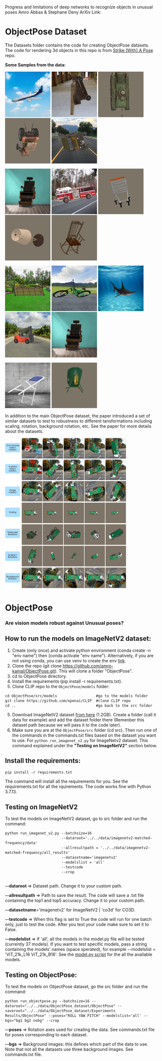 Progress and limitations of deep networks to recognize objects in unusual poses
Amro Abbas & Stephane Deny
ArXiv Link:

# ObjectPose Dataset
ُThe Datasets folder contains the code for creating ObjectPose datasets. The code for rendering 3d objects in this repo is from [Strike (With) A Pose](https://github.com/airalcorn2/strike-with-a-pose) repo.

**Some Samples from the data:**

<p float="left">
  <img src="Datasets/README images/airliner_roll_bg1_14.png" width="150" />
  <img src="Datasets/README images/cannon_roll_bg1_116.png" width="150" /> 
  <img src="Datasets/README images/tank_yaw_nobg_86.png" width="150" />
  <img src="Datasets/README images/tractor_yaw_nobg_132.png" width="150" />
  <img src="Datasets/README images/jeep_pitch_bg1_108.png" width="150" />

</p>
<p float="left">
  <img src="Datasets/README images/barberchair_roll_bg1_2.png" width="150" />
  <img src="Datasets/README images/fireengine_roll_bg1_6.png" width="150" /> 
  <img src="Datasets/README images/shoppingcart_yaw_nobg_14.png" width="150" />
  <img src="Datasets/README images/tablelamp_yaw_nobg_80.png" width="150" />
  <img src="Datasets/README images/rockingchair_yaw_nobg_24.png" width="150" /> 
</p><p float="left">
  <img src="Datasets/README images/parkbench_pitch_bg1_192.png" width="150" />
  <img src="Datasets/README images/mountainbike_pitch_bg1_64.png" width="150" /> 
  <img src="Datasets/README images/hammerhead_pitch_bg1_28.png" width="150" />
  <img src="Datasets/README images/forklift_roll_bg1_0.png" width="150" />
  <img src="Datasets/README images/barberchair_roll_bg1_2.png" width="150" />

</p><p float="left">
    <img src="Datasets/README images/foldingchair_pitch_bg1_40.png" width="150" />
    <img src="Datasets/README images/wheelbarrow_yaw_nobg_42.png" width="150" />
</p>
In addition to the main ObjectPose dataset, the paper introduced a set of similar datasets to test to robustness to different tansformations including scaling, rotation, background rotation, etc. See the paper for more details about the datasets.

</p><p float="left">
    <img src="Datasets/README images/objectpose truck samples.jpg" width="400" />
    <img src="Datasets/README images/scaling + three-axes + compined + bg rot samples.jpg" width="400" />
</p>


# ObjectPose
### Are vision models robust against Unusual poses?


## How to run the models on ImageNetV2 dataset:
1. Create (only once) and activate python environment (conda create -n "env name") then (conda activate "env name"). Alternatively, if you are not using conda, you can use venv to create the env [link](https://oit.utk.edu/hpsc/isaac-open/pip-and-venv/).
2. Clone the repo (git clone https://github.com/amro-kamal/ObjectPose.git). This will clone a folder "ObjectPose".
4. cd to ObjectPose directory.
3. Install the requirements (pip install -r requirements.txt).
4. Clone CLIP repo to the ```ObjectPose/models``` folder:

```
cd ObjectPose/src/models                  #go to the models folder 
git clone https://github.com/openai/CLIP  #clone CLIP repo
cd ..                                     #go back to the src folder
```

5. Download ImageNetV2 dataset [from here](https://s3-us-west-2.amazonaws.com/imagenetv2public/imagenetv2-matched-frequency.tar.gz) (1.2GB). Create a folder (call it data for example) and add the dataset folder there (Remenber this dataset path because we will pass it to the code later). 
6. Make sure you are at the ```ObjectPose/src``` folder (cd src). Then run one of the commands in the commands.txt files based on the dataset you want to use. For ```python run_imagenet_v2.py``` for ImageNetv2 dataset. This command explained under the **"Testing on ImageNetV2"** section below.


## Install the requirements:
```
pip install -r requirements.txt

```
The command will install all the requirements for you. See the requirements.txt for all the rquirements. The code works fine with Python 3.7.13.

## Testing on ImageNetV2
To test the models on ImageNetV2 dataset, go to src folder and run the command:

```
python run_imagenet_v2.py --batchsize=16
                          --dataroot='../../data/imagenetv2-matched-frequency/data' 
                          --allresultpath = '../../data/imagenetv2-matched-frequency/all_results'
                          --datasetname='imagenetv2' 
                          --modelslist = 'all'
                          --testcode
                          --crop
                          

```
**--dataroot** => Dataset path. Change it to your custom path.

**--allresultpath** => Path to save the result. The code will save a .txt file containing the top1 and top5 accuracy. Change it to your custom path.

**--datasetname**='imagenetv2' for ImageNetV2 | 'co3d' for CO3D.

**--testcode** => When this flag is set to True the code will run for one batch only, just to test the code. After you test your code make sure to set it to False.

**--modelslist** => If 'all', all the models in the model.py file will be tested (currently 37 models). If you want to test specific models, pass a string containing the models' names (space sperated), for example    --modelslist = 'ViT_21k_L16 ViT_21k_B16'. See the [model.py script](https://github.com/amro-kamal/ObjectPose/blob/main/src/models/models.py) for the all the available models.


## Testing on ObjectPose:
To test the models on ObjectPose dataset, go the src folder and run the command:

```
python run_objectpose.py --batchsize=16 --dataroot="../../data/ObjectPose_dataset/ObjectPose" --saveroot="../../data/ObjectPose_dataset/Experiments Results/ObjectPose" --poses="ROLL YAW PITCH" --modelslist='all' --bgs="bg1 bg2 nobg" --crop

```
**--poses** => Rotation axes used for creating the data. See commands.txt file for poses corresponding to each dataset.

**--bgs** => Background images: this defines which part of the data to use. Note that not all the datasets use three background images. See commands.txt file.


<!-- ## Models Table: List of models tested in the paper

| Model         | Source | Dataset | Params | IN acc |
| ------------- | ------------- | ------------- | ------------- | ------------- |
| Resnet50  | torchvision | ImageNet(1M) | 25M | 76.1% 
| Resnet152 | torchvision | ImageNet(1M) | 69M | 77.3% 
| Resnet101 | torchvision  | ImageNet(1M) | 43M | 78.3% 
| | | | | | |
| CLIP-ViT-B16 | CLIP |  WT(400M) | 86M | 63.2% 
| CLIP-RN50     | CLIP |  WT(400M) | 25M  | 62.2% 
| CLIP-RN101     | CLIP |  WT(400M) | 43M | 59.6% 
| | | | | | |
| ViT-L16 | timm |  ImageNet(1M) | 307M | 77% 
| ViT-B16 | timm |  ImageNet(1M) | 86M  | 78% 
| ViT-S16 | timm |  ImageNet(1M) | 22M  | 75%  
| ViT-B16-sam | timm |  ImageNet(1M) | 86M | 79.9% 
| ViT-21k-B16 | pretrained-vit | ImageNet21k(14M) | 86M | 84% 
| ViT-21k-L16 | pretrained-vit | ImageNet21k(14M) | 307M | 85% 
| | | | | | |
| SWIN-B-384 | timm | ImageNet21k(14M)  | 88M  | 86.4% 
| SWIN-L     | timm | ImageNet21k(14M) | 197M | 86.3% 
| SWIN-L-384 | timm | ImageNet21k(14M)  | 197M | 87.3% 
| | | | | | |
| Simclr | timm | ImageNet(1M) | 25M | 68.9% 
| | | | | | |
| BiTM-RN50  | timm  | ImageNet21k(14M) | 25M | 80.0% 
| BiTM-RN101 | timm  | ImageNet21k(14M) | 43M | 82.5% 
| BiTM-RN152x2 | timm  | ImageNet21k(14M) | 98M | 85.5% 
| | | | | | |
| SWSL-ResNet50  | torchhub  | (64M) | 25M | 79.1% 
| SWSL-ResNeXt101 | torchhub  | (64M) | 193M | 81.2% 
| | | | | | |
| Mixer-B16 | timm | ImageNet(1M) | 59M | 76.44% 
| Mixer-L16 | timm |  ImageNet(1M) | 207M | 71.76% 
| | | | | | |
| BEiT-B16 | transformers | ImageNet21k(14M) | 87M | 85.2%  
| BEiT-L16 | transformers |  ImageNet21k(14M) | 304M | 87.4% 
| | | | | | |
| Deit-B16 | timm |  ImageNet(1M) | 86M | 83.4% 
| Deit-S16 | timm |  ImageNet(1M) | 22M | 81.2%  
| | | | | | |
| EffN-B7-NS | torchhub | JFT(300M) | 66M | 86.9% 
| EffN-L2-NS | torchhub |   JFT(300M) | 480M|  88.4% 
| | | | | | | 
| ConvNeXt-XL | timm |  ImageNet21k(14M) | 350M | 87.0% 
| ConvNeXt-L-384 | timm | ImageNet21k(14M) | 198M | 87.5%  
| ConvNeXt-L | timm |  ImageNet21k(14M) | 198M | 86.6% 
| ConvNeXt-L | timm |  ImageNet21k(1M) | 306M | 82.6% 
| | | | | | |
| ConVit-B | timm | ImageNet(1M) | 86M | 82.4% 
| ConVit-S | timm | ImageNet(1M) | 27M | 81.3% 
| | | | | | |
| SWAG-ViT-L16-512 | torchhub | IG(3.6B) | 305M | 88.07% 
| SWAG-ViT-H14-512 | torchhub | IG(3.6B) | 633M | 88.55% 
| SWAG-RegNetY-128GF-384 | torchhub | IG(3.6B) | 645M | 88.23%
| | | | | | |

 -->
